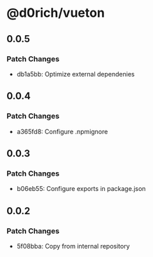 # @d0rich/vueton

## 0.0.5

### Patch Changes

- db1a5bb: Optimize external dependenies

## 0.0.4

### Patch Changes

- a365fd8: Configure .npmignore

## 0.0.3

### Patch Changes

- b06eb55: Configure exports in package.json

## 0.0.2

### Patch Changes

- 5f08bba: Copy from internal repository
